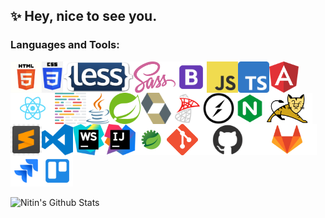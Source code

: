 ##  :sparkles: Hey, nice to see you.

### Languages and Tools:
<img align="left" height="50px" src="https://raw.githubusercontent.com/nkmdev/nkmdev/master/images/html.jpg"/>
<img align="left" height="50px" src="https://raw.githubusercontent.com/nkmdev/nkmdev/master/images/css.png" />
<img align="left" height="50px" src="https://raw.githubusercontent.com/nkmdev/nkmdev/master/images/less.png" />
<img align="left" height="50px" src="https://raw.githubusercontent.com/nkmdev/nkmdev/master/images/scss.svg" />
<img align="left" height="50px" src="https://raw.githubusercontent.com/nkmdev/nkmdev/master/images/bootstrap.png" />
<img align="left" height="50px" src="https://raw.githubusercontent.com/nkmdev/nkmdev/master/images/js.png" />
<img align="left" height="50px" src="https://raw.githubusercontent.com/nkmdev/nkmdev/master/images/ts.png" />
<img align="left" height="50px" src="https://raw.githubusercontent.com/nkmdev/nkmdev/master/images/angular.png" />
<img align="left" height="50px" src="https://raw.githubusercontent.com/nkmdev/nkmdev/master/images/react.png" />
<img align="left" height="50px" src="https://raw.githubusercontent.com/nkmdev/nkmdev/master/images/prettier.png" />
<img align="left" height="50px" src="https://raw.githubusercontent.com/nkmdev/nkmdev/master/images/java.png" />
<img align="left" height="50px" src="https://raw.githubusercontent.com/nkmdev/nkmdev/master/images/spring.png" />
<img align="left" height="50px" src="https://raw.githubusercontent.com/nkmdev/nkmdev/master/images/hibernate.png" />
<img align="left" height="50px" src="https://raw.githubusercontent.com/nkmdev/nkmdev/master/images/sqlserver.png" />
<img align="left" height="50px" src="https://raw.githubusercontent.com/nkmdev/nkmdev/master/images/socket.svg" />
<img align="left" height="50px" src="https://raw.githubusercontent.com/nkmdev/nkmdev/master/images/nginx.png" />
<img align="left" height="50px" src="https://raw.githubusercontent.com/nkmdev/nkmdev/master/images/tomcat.png" />
<img align="left" height="50px" src="https://raw.githubusercontent.com/nkmdev/nkmdev/master/images/sublime.jpg" />
<img align="left" height="50px" src="https://raw.githubusercontent.com/nkmdev/nkmdev/master/images/vscode.svg" />
<img align="left" height="50px" src="https://raw.githubusercontent.com/nkmdev/nkmdev/master/images/webstorm.png" />
<img align="left" height="50px" src="https://raw.githubusercontent.com/nkmdev/nkmdev/master/images/idea.png" />
<img align="left" height="50px" src="https://raw.githubusercontent.com/nkmdev/nkmdev/master/images/sts.png" />
<img align="left" height="50px" src="https://raw.githubusercontent.com/nkmdev/nkmdev/master/images/git.png" />
<img align="left" height="50px" src="https://raw.githubusercontent.com/nkmdev/nkmdev/master/images/github.png" />
<img align="left" height="50px" src="https://raw.githubusercontent.com/nkmdev/nkmdev/master/images/gitlab.png" />
<img align="left" height="50px" src="https://raw.githubusercontent.com/nkmdev/nkmdev/master/images/jira.png" />
<img align="left" height="50px" src="https://raw.githubusercontent.com/nkmdev/nkmdev/master/images/trello.png" />

<br clear="both">
<br>
<img align="left" alt="Nitin's Github Stats" src="https://github-readme-stats.codestackr.vercel.app/api?username=nkmdev&show_icons=true&hide_border=true&count_private=true&show_icons=true&show_owner=true&theme=dark"/>

